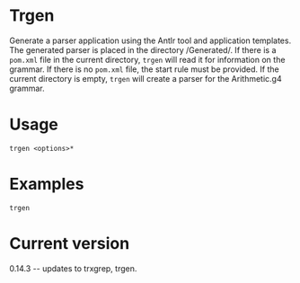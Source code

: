 # Trgen

Generate a parser application using the Antlr tool and application templates.
The generated parser is placed in the directory <current-directory>/Generated/.
If there is a `pom.xml` file in the current directory, `trgen` will read
it for information on the grammar. If there is no `pom.xml` file, the start
rule must be provided. If the current directory is empty, `trgen` will
create a parser for the Arithmetic.g4 grammar.

# Usage

    trgen <options>* 

# Examples

    trgen

# Current version

0.14.3 -- updates to trxgrep, trgen.
